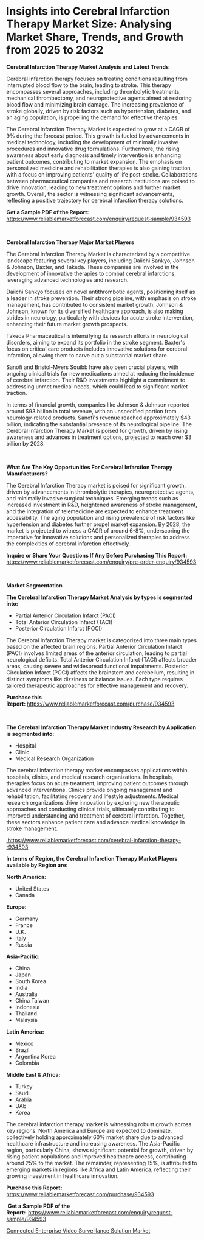 <p><h1>Insights into Cerebral Infarction Therapy Market Size: Analysing Market Share, Trends, and Growth from 2025 to 2032</h1></p><p><strong>Cerebral Infarction Therapy Market Analysis and Latest Trends</strong></p>
<p><p>Cerebral infarction therapy focuses on treating conditions resulting from interrupted blood flow to the brain, leading to stroke. This therapy encompasses several approaches, including thrombolytic treatments, mechanical thrombectomy, and neuroprotective agents aimed at restoring blood flow and minimizing brain damage. The increasing prevalence of stroke globally, driven by risk factors such as hypertension, diabetes, and an aging population, is propelling the demand for effective therapies.</p><p>The Cerebral Infarction Therapy Market is expected to grow at a CAGR of 9% during the forecast period. This growth is fueled by advancements in medical technology, including the development of minimally invasive procedures and innovative drug formulations. Furthermore, the rising awareness about early diagnosis and timely intervention is enhancing patient outcomes, contributing to market expansion. The emphasis on personalized medicine and rehabilitation therapies is also gaining traction, with a focus on improving patients' quality of life post-stroke. Collaborations between pharmaceutical companies and research institutions are poised to drive innovation, leading to new treatment options and further market growth. Overall, the sector is witnessing significant advancements, reflecting a positive trajectory for cerebral infarction therapy solutions.</p></p>
<p><strong>Get a Sample PDF of the Report:&nbsp;</strong> <a href="https://www.reliablemarketforecast.com/enquiry/request-sample/934593?utm_campaign=2478&utm_medium=2&utm_source=Github&utm_content=ia&utm_term=07032025&utm_id=cerebral-infarction-therapy">https://www.reliablemarketforecast.com/enquiry/request-sample/934593</a></p>
<p>&nbsp;</p>
<p><strong>Cerebral Infarction Therapy Major Market Players</strong></p>
<p><p>The Cerebral Infarction Therapy Market is characterized by a competitive landscape featuring several key players, including Daiichi Sankyo, Johnson & Johnson, Baxter, and Takeda. These companies are involved in the development of innovative therapies to combat cerebral infarctions, leveraging advanced technologies and research.</p><p>Daiichi Sankyo focuses on novel antithrombotic agents, positioning itself as a leader in stroke prevention. Their strong pipeline, with emphasis on stroke management, has contributed to consistent market growth. Johnson & Johnson, known for its diversified healthcare approach, is also making strides in neurology, particularly with devices for acute stroke intervention, enhancing their future market growth prospects.</p><p>Takeda Pharmaceutical is intensifying its research efforts in neurological disorders, aiming to expand its portfolio in the stroke segment. Baxter's focus on critical care products includes innovative solutions for cerebral infarction, allowing them to carve out a substantial market share.</p><p>Sanofi and Bristol-Myers Squibb have also been crucial players, with ongoing clinical trials for new medications aimed at reducing the incidence of cerebral infarction. Their R&D investments highlight a commitment to addressing unmet medical needs, which could lead to significant market traction.</p><p>In terms of financial growth, companies like Johnson & Johnson reported around $93 billion in total revenue, with an unspecified portion from neurology-related products. Sanofi's revenue reached approximately $43 billion, indicating the substantial presence of its neurological pipeline. The Cerebral Infarction Therapy Market is poised for growth, driven by rising awareness and advances in treatment options, projected to reach over $3 billion by 2028.</p></p>
<p>&nbsp;</p>
<p><strong>What Are The Key Opportunities For Cerebral Infarction Therapy Manufacturers?</strong></p>
<p><p>The Cerebral Infarction Therapy market is poised for significant growth, driven by advancements in thrombolytic therapies, neuroprotective agents, and minimally invasive surgical techniques. Emerging trends such as increased investment in R&D, heightened awareness of stroke management, and the integration of telemedicine are expected to enhance treatment accessibility. The aging population and rising prevalence of risk factors like hypertension and diabetes further propel market expansion. By 2028, the market is projected to witness a CAGR of around 6-8%, underscoring the imperative for innovative solutions and personalized therapies to address the complexities of cerebral infarction effectively.</p></p>
<p><strong>Inquire or Share Your Questions If Any Before Purchasing This Report:</strong> <a href="https://www.reliablemarketforecast.com/enquiry/pre-order-enquiry/934593?utm_campaign=2478&utm_medium=2&utm_source=Github&utm_content=ia&utm_term=07032025&utm_id=cerebral-infarction-therapy">https://www.reliablemarketforecast.com/enquiry/pre-order-enquiry/934593</a></p>
<p>&nbsp;</p>
<p><strong>Market Segmentation</strong></p>
<p><strong>The Cerebral Infarction Therapy Market Analysis by types is segmented into:</strong></p>
<p><ul><li>Partial Anterior Circulation Infarct (PACI)</li><li>Total Anterior Circulation Infarct (TACI)</li><li>Posterior Circulation Infarct (POCI)</li></ul></p>
<p><p>The Cerebral Infarction Therapy market is categorized into three main types based on the affected brain regions. Partial Anterior Circulation Infarct (PACI) involves limited areas of the anterior circulation, leading to partial neurological deficits. Total Anterior Circulation Infarct (TACI) affects broader areas, causing severe and widespread functional impairments. Posterior Circulation Infarct (POCI) affects the brainstem and cerebellum, resulting in distinct symptoms like dizziness or balance issues. Each type requires tailored therapeutic approaches for effective management and recovery.</p></p>
<p><strong>Purchase this Report:&nbsp;</strong><a href="https://www.reliablemarketforecast.com/purchase/934593?utm_campaign=2478&utm_medium=2&utm_source=Github&utm_content=ia&utm_term=07032025&utm_id=cerebral-infarction-therapy">https://www.reliablemarketforecast.com/purchase/934593</a></p>
<p>&nbsp;</p>
<p><strong>The Cerebral Infarction Therapy Market Industry Research by Application is segmented into:</strong></p>
<p><ul><li>Hospital</li><li>Clinic</li><li>Medical Research Organization</li></ul></p>
<p><p>The cerebral infarction therapy market encompasses applications within hospitals, clinics, and medical research organizations. In hospitals, therapies focus on acute treatment, improving patient outcomes through advanced interventions. Clinics provide ongoing management and rehabilitation, facilitating recovery and lifestyle adjustments. Medical research organizations drive innovation by exploring new therapeutic approaches and conducting clinical trials, ultimately contributing to improved understanding and treatment of cerebral infarction. Together, these sectors enhance patient care and advance medical knowledge in stroke management.</p></p>
<p><a href="https://www.reliablemarketforecast.com/cerebral-infarction-therapy-r934593?utm_campaign=2478&utm_medium=2&utm_source=Github&utm_content=ia&utm_term=07032025&utm_id=cerebral-infarction-therapy">&nbsp;https://www.reliablemarketforecast.com/cerebral-infarction-therapy-r934593</a></p>
<p><strong>In terms of Region, the Cerebral Infarction Therapy Market Players available by Region are:</strong></p>
<p>
    <p> <strong> North America: </strong>
        <ul>
            <li>United States</li>
            <li>Canada</li>
        </ul>
        </p> 
    <p> <strong> Europe: </strong>
        <ul>
            <li>Germany</li>
            <li>France</li>
            <li>U.K.</li>
            <li>Italy</li>
            <li>Russia</li>
        </ul>
        </p> 
    <p> <strong> Asia-Pacific: </strong>
        <ul>
            <li>China</li>
            <li>Japan</li>
            <li>South Korea</li>
            <li>India</li>
            <li>Australia</li>
            <li>China Taiwan</li>
            <li>Indonesia</li>
            <li>Thailand</li>
            <li>Malaysia</li>
        </ul>
        </p> 
    <p> <strong> Latin America: </strong>
        <ul>
            <li>Mexico</li>
            <li>Brazil</li>
            <li>Argentina Korea</li>
            <li>Colombia</li>
        </ul>
        </p> 
    <p> <strong> Middle East & Africa: </strong>
        <ul>
            <li>Turkey</li>
            <li>Saudi</li>
            <li>Arabia</li>
            <li>UAE</li>
            <li>Korea</li>
        </ul>
    </p>
    </p>
<p><p>The cerebral infarction therapy market is witnessing robust growth across key regions. North America and Europe are expected to dominate, collectively holding approximately 60% market share due to advanced healthcare infrastructure and increasing awareness. The Asia-Pacific region, particularly China, shows significant potential for growth, driven by rising patient populations and improved healthcare access, contributing around 25% to the market. The remainder, representing 15%, is attributed to emerging markets in regions like Africa and Latin America, reflecting their growing investment in healthcare innovation.</p></p>
<p><strong>Purchase this Report: </strong><a href="https://www.reliablemarketforecast.com/purchase/934593?utm_campaign=2478&utm_medium=2&utm_source=Github&utm_content=ia&utm_term=07032025&utm_id=cerebral-infarction-therapy">https://www.reliablemarketforecast.com/purchase/934593</a></p>
<p>&nbsp;<strong>Get a Sample PDF of the Report:&nbsp;&nbsp;</strong><a href="https://www.reliablemarketforecast.com/enquiry/request-sample/934593?utm_campaign=2478&utm_medium=2&utm_source=Github&utm_content=ia&utm_term=07032025&utm_id=cerebral-infarction-therapy">https://www.reliablemarketforecast.com/enquiry/request-sample/934593</a></p>
<p><strong></strong></p>
<p><p><a href="https://github.com/arvelm4nthig/Market-Research-Report-List-1/blob/main/connected-enterprise-video-surveillance-solution-market.md?utm_campaign=2478&utm_medium=2&utm_source=Github&utm_content=ia&utm_term=07032025&utm_id=cerebral-infarction-therapy">Connected Enterprise Video Surveillance Solution Market</a></p></p>